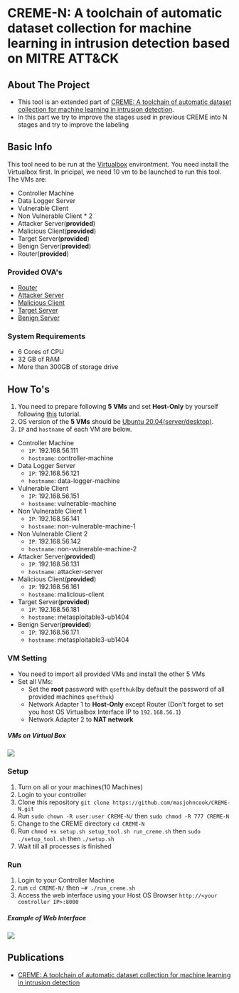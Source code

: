 # CREME-N: A toolchain of automatic dataset collection for machine learning in intrusion detection based on MITRE ATT&CK

<!-- ABOUT THE PROJECT -->
## About The Project

* This tool is an extended part of [CREME: A toolchain of automatic dataset collection for machine learning in intrusion detection](https://github.com/buihuukhoi/CREME).
* In this part we try to improve the stages used in previous CREME into N stages and try to improve the labeling


## Basic Info
This tool need to be run at the [Virtualbox](https://www.virtualbox.org/wiki/Downloads) environtment. You need install the Virtualbox first. In pricipal, we need 10 vm to be launched to run this tool. The VMs are:
* Controller Machine
* Data Logger Server
* Vulnerable Client
* Non Vulnerable Client * 2
* Attacker Server(**provided**)
* Malicious Client(**provided**) 
* Target Server(**provided**)
* Benign Server(**provided**)
* Router(**provided**)

### Provided OVA's
* [Router](https://drive.google.com/file/d/1IT0w5QxJlWIou4cPKWEOSIxhbEmAkrmE/view?usp=sharing)
* [Attacker Server](https://drive.google.com/file/d/1zJa7NnR6H2pGFx0Q9ltlyAwFAp_yWXJo/view?usp=sharing)
* [Malicious Client](https://drive.google.com/file/d/1XNrXRrvk_iuqcQ2f0RLz9kHkoJ-vbnWs/view)
* [Target Server](https://drive.google.com/file/d/1dbUNo7AUhTCz18CiBB82nkYE-fh_UN3V/view)
* [Benign Server](https://drive.google.com/file/d/1JqF4WyBSz0L63DT6cHBargdjtqb7UHld/view)

### System Requirements
* 6 Cores of CPU
* 32 GB of RAM
* More than 300GB of storage drive



<!-- GETTING STARTED -->
## How To's
1. You need to prepare following **5 VMs** and set **Host-Only** by yourself following [this](https://docs.google.com/document/d/1RJ2kCqVoS9TZtRMELRRKbjcuih4vC6Tv/edit) tutorial.
2. OS version of the **5 VMs** should be [Ubuntu 20.04(server/desktop)](https://ubuntu.com/download).
3. `IP` and `hostname` of each VM are below.
* Controller Machine
   * `IP`: 192.168.56.111
   * `hostname`: controller-machine
* Data Logger Server
   * `IP`: 192.168.56.121
   * `hostname`: data-logger-machine
* Vulnerable Client
   * `IP`: 192.168.56.151
   * `hostname`: vulnerable-machine
* Non Vulnerable Client 1
   * `IP`: 192.168.56.141
   * `hostname`: non-vulnerable-machine-1
* Non Vulnerable Client 2
   * `IP`: 192.168.56.142
   * `hostname`: non-vulnerable-machine-2
* Attacker Server(**provided**)
   * `IP`: 192.168.56.131
   * `hostname`: attacker-server
* Malicious Client(**provided**)
   * `IP`: 192.168.56.161
   * `hostname`: malicious-client
* Target Server(**provided**)
   * `IP`: 192.168.56.181
   * `hostname`: metasploitable3-ub1404
* Benign Server(**provided**)
   * `IP`: 192.168.56.171
   * `hostname`: metasploitable3-ub1404

### VM Setting
* You need to import all provided VMs and install the other 5 VMs
* Set all VMs:
    * Set the **root** password with `qsefthuk`(by default the password of all provided machines `qsefthuk`)
    * Network Adapter 1 to **Host-Only** except Router (Don't forget to set you host OS Virtualbox Interface IP to `192.168.56.1`)
    * Network Adapter 2 to **NAT network**



##### VMs on Virtual Box
![](https://i.imgur.com/R4FWhjS.png)

### Setup
1. Turn on all or your machines(10 Machines)
2. Login to your controller
3. Clone this repository `git clone https://github.com/masjohncook/CREME-N.git`
4. Run `sudo chown -R user:user CREME-N/` then `sudo chmod -R 777 CREME-N`
5. Change to the CREME directory `cd CREME-N`
6. Run `chmod +x setup.sh setup_tool.sh run_creme.sh` then `sudo ./setup_tool.sh` then `./setup.sh`
7. Wait till all processes is finished


### Run
1. Login to your Controller Machine 
2. run  `cd CREME-N/` then `~# ./run_creme.sh`
3. Access the web interface using your Host OS Browser `http://<your controller IP>:8000`

##### Example of Web Interface
![](https://i.imgur.com/5xTMXRn.png)




<!-- Dataset -->
<!--## Generated Dataset

The dataset can be found at [here](https://drive.google.com/drive/folders/1bEsx64H2vogJKgI_OTVQ8n71VahtLxz5?usp=sharing)-->

## Publications
* [CREME: A toolchain of automatic dataset collection for machine learning in intrusion detection](https://www.sciencedirect.com/science/article/abs/pii/S1084804521002137)
